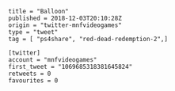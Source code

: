 ```
title = "Balloon"
published = 2018-12-03T20:10:28Z
origin = "twitter-mnfvideogames"
type = "tweet"
tag = [ "ps4share", "red-dead-redemption-2",]

[twitter]
account = "mnfvideogames"
first_tweet = "1069685318381645824"
retweets = 0
favourites = 0
```

<p class='image'><img src='https://mnf.m17s.net/2018/12/03/DthJIFRWwAE-TH7.jpg' alt=''></p>

